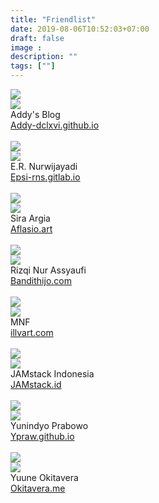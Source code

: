 ```yaml
---
title: "Friendlist"
date: 2019-08-06T10:52:03+07:00
draft: false
image :
description: ""
tags: [""]
---
```


<div class="masonry-friendlist">
<div class="masonry-item">
<img src="/img/friend/addy.webp">
<div class="media mbuh">
<div class="media-left">
<img src="https://avatars2.githubusercontent.com/u/7688126" class="gambar-teman">
</div>
<div class="has-text-centered">
    <span class="masonry-title">
    Addy's Blog
    </span>
    <br/>
    <a href="https://addy-dclxvi.github.io">Addy-dclxvi.github.io</a>
    <br>
    <br/>
    <i class="fab fa-github is-size-5"></i>
    <i class="fab fa-twitter is-size-5"></i>
    <i class="fab fa-telegram is-size-5"></i>
    <i class="fab fa-facebook is-size-5"></i>
    </div>
    </div>
    </div>
    
<div class="masonry-item">
    <img src="/img/friend/epsi.png">
    <div class="media mbuh">
    <div class="media-left">
    <img src="https://avatars1.githubusercontent.com/u/52365" class="gambar-teman">
    </div>
    <div class="has-text-centered">
    <span class="masonry-title">
    E.R. Nurwijayadi
    </span>
    <br/>
    <a href="https://epsi-rns.gitlab.io">Epsi-rns.gitlab.io</a>
    <br>
    <br/>
    <i class="fab fa-github is-size-5"></i>
    <i class="fab fa-twitter is-size-5"></i>
    <i class="fab fa-telegram is-size-5"></i>
    <i class="fab fa-facebook is-size-5"></i>
    </div>
    </div>
    </div>
    
    
<div class="masonry-item">
    <img src="/img/friend/aflasio.png">
    <div class="media mbuh">
    <div class="media-left">
    <img src="https://avatars2.githubusercontent.com/u/45110036" class="gambar-teman">
    </div>
    <div class="has-text-centered">
    <span class="masonry-title">
    Sira Argia
    </span>
    <br/>
    <a href="https://Aflasio.art">Aflasio.art</a>
    <br>
    <br/>
    <i class="fab fa-github is-size-5"></i>
    <i class="fab fa-twitter is-size-5"></i>
    <i class="fab fa-telegram is-size-5"></i>
    <i class="fab fa-facebook is-size-5"></i>
    </div>
    </div>
    </div>
    
    
<div class="masonry-item">
    <img src="/img/friend/bandithijo.webp">
    <div class="media mbuh">
    <div class="media-left">
    <img src="https://avatars2.githubusercontent.com/u/3227736" class="gambar-teman">
    </div>
    <div class="has-text-centered">
    <span class="masonry-title">
    Rizqi Nur Assyaufi
    </span>
    <br/>
    <a href="https://bandithijo.com">Bandithijo.com</a>
    <br>
    <br/>
    <i class="fab fa-github is-size-5"></i>
    <i class="fab fa-twitter is-size-5"></i>
    <i class="fab fa-telegram is-size-5"></i>
    <i class="fab fa-facebook is-size-5"></i>
    </div>
    </div>
    </div>
    
    
<div class="masonry-item">
    <img src="/img/friend/illvart.png">
    <div class="media mbuh">
    <div class="media-left">
    <img src="https://avatars0.githubusercontent.com/u/24722231" class="gambar-teman">
    </div>
    <div class="has-text-centered">
    <span class="masonry-title">
    MNF
    </span>
    <br/>
    <a href="https://illvart.com">illvart.com</a>
    <br>
    <br/>
    <i class="fab fa-github is-size-5"></i>
    <i class="fab fa-twitter is-size-5"></i>
    <i class="fab fa-telegram is-size-5"></i>
    <i class="fab fa-facebook is-size-5"></i>
    </div>
    </div>
    </div>
    
    
<div class="masonry-item">
<img src="/img/friend/jamstack.webp">
    <div class="media mbuh">
<div class="media-left">
<img src="https://avatars1.githubusercontent.com/u/49210332" class="gambar-teman">
</div>
<div class="has-text-centered">
<span class="masonry-title">
JAMstack Indonesia
</span>
<br/>
<a href="https://jamstack.id">JAMstack.id</a>
    <br>
    <br/>
    <i class="fab fa-github is-size-5"></i>
    <i class="fab fa-twitter is-size-5"></i>
    <i class="fab fa-telegram is-size-5"></i>
    <i class="fab fa-facebook is-size-5"></i>
    </div>
    </div>
    </div>
    
    
<div class="masonry-item">
    <img src="/img/friend/ypraw.webp">
    <div class="media mbuh">
    <div class="media-left">
    <img src="https://avatars2.githubusercontent.com/u/16682706" class="gambar-teman">
    </div>
    <div class="has-text-centered">
    <span class="masonry-title">
    Yunindyo Prabowo
    </span>
    <br/>
    <a href="https://Ypraw.github.io">Ypraw.github.io</a>
    <br>
    <br/>
    <i class="fab fa-github is-size-5"></i>
    <i class="fab fa-twitter is-size-5"></i>
    <i class="fab fa-telegram is-size-5"></i>
    <i class="fab fa-facebook is-size-5"></i>
    </div>
    </div>
    </div>
    
    
<div class="masonry-item">
    <img src="/img/friend/yuune.webp">
    <div class="media mbuh">
    <div class="media-left">
    <img src="https://avatars2.githubusercontent.com/u/9277632" class="gambar-teman">
    </div>
    <div class="has-text-centered">
    <span class="masonry-title">
    Yuune Okitavera
    </span>
    <br/>
    <a href="https://okitavera.me">Okitavera.me</a>
    <br>
    <br/>
    <i class="fab fa-github is-size-5"></i>
    <i class="fab fa-twitter is-size-5"></i>
    <i class="fab fa-telegram is-size-5"></i>
    <i class="fab fa-facebook is-size-5"></i>
    </div>
    </div>
    </div>
          
</div>
